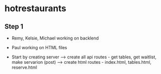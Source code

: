 # hotrestaurants
## Step 1

- Remy, Kelsie, Michael working on backlend
- Paul working on HTML files

- Start by creating server 
--> create all api routes - get tables, get waitlist, make servarion (post)
--> create html routes - index.html, tables.html, reserve.html




